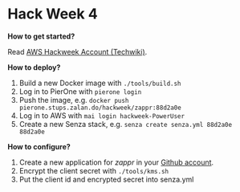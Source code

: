 # Hack Week 4

**How to get started?**

Read [AWS Hackweek Account (Techwiki)](https://techwiki.zalando.net/display/DT/AWS+Hackweek+Account).

**How to deploy?**

1. Build a new Docker image with `./tools/build.sh`
2. Log in to PierOne with `pierone login`
3. Push the image, e.g. `docker push pierone.stups.zalan.do/hackweek/zappr:88d2a0e`
4. Log in to AWS with `mai login hackweek-PowerUser`
5. Create a new Senza stack, e.g. `senza create senza.yml 88d2a0e 88d2a0e`

**How to configure?**

1. Create a new application for *zappr* in your [Github account](https://github.com/settings/applications).
2. Encrypt the client secret with `./tools/kms.sh`
3. Put the client id and encrypted secret into senza.yml
